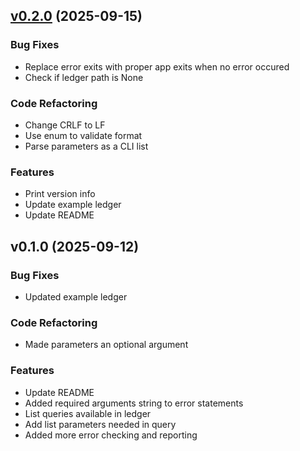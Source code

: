 
<a name="v0.2.0"></a>
## [v0.2.0](https://github.com/aleyoscar/beancount-inquiry/compare/v0.1.0...v0.2.0) (2025-09-15)

### Bug Fixes

* Replace error exits with proper app exits when no error occured
* Check if ledger path is None

### Code Refactoring

* Change CRLF to LF
* Use enum to validate format
* Parse parameters as a CLI list

### Features

* Print version info
* Update example ledger
* Update README


<a name="v0.1.0"></a>
## v0.1.0 (2025-09-12)

### Bug Fixes

* Updated example ledger

### Code Refactoring

* Made parameters an optional argument

### Features

* Update README
* Added required arguments string to error statements
* List queries available in ledger
* Add list parameters needed in query
* Added more error checking and reporting

